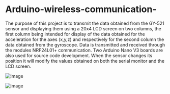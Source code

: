 # Arduino-wireless-communication-
The purpose of this project is to transmit the data obtained from the GY-521 sensor and displaying them using a 20x4 LCD screen on two columns, the first column being intended for display of the data obtained for the acceleration for the axes (x,y,z) and respectively for the second column the data obtained from the gyroscope. Data is transmitted and received through the modules NRF24L01+ communication. 
Two Arduino Nano V3 boards are also used for source code development. 
When the sensor changes its position it will modify the values ​​obtained on both the serial monitor and the LCD screen.

![image](https://github.com/catalinciornei047/Arduino-wireless-communication-/assets/117486124/26ac7d20-6526-4e33-b968-bb001a2a6f38)

![image](https://github.com/catalinciornei047/Arduino-wireless-communication-/assets/117486124/e7064d48-8b15-49af-86be-0829ec0dfffb)
